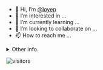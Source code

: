 - 👋 Hi, I’m [@loyep](https://github.com/loyep)
- 👀 I’m interested in ...
- 🌱 I’m currently learning ...
- 💞️ I’m looking to collaborate on ...
- 📫 How to reach me ...

<details>
  <summary>Other info.</summary>
  <br>

<!--START_SECTION:waka-->

```text
Vue.js           16 hrs 2 mins   █████████████▒░░░░░░░░░░░   53.51 %
TypeScript       8 hrs 23 mins   ███████░░░░░░░░░░░░░░░░░░   27.97 %
JSON             2 hrs 14 mins   ██░░░░░░░░░░░░░░░░░░░░░░░   07.50 %
JavaScript       1 hr 8 mins     █░░░░░░░░░░░░░░░░░░░░░░░░   03.81 %
Other            46 mins         ▓░░░░░░░░░░░░░░░░░░░░░░░░   02.59 %
```

<!--END_SECTION:waka-->

</details>

![visitors](https://visitor-badge.glitch.me/badge?page_id=loyep.loyep)
